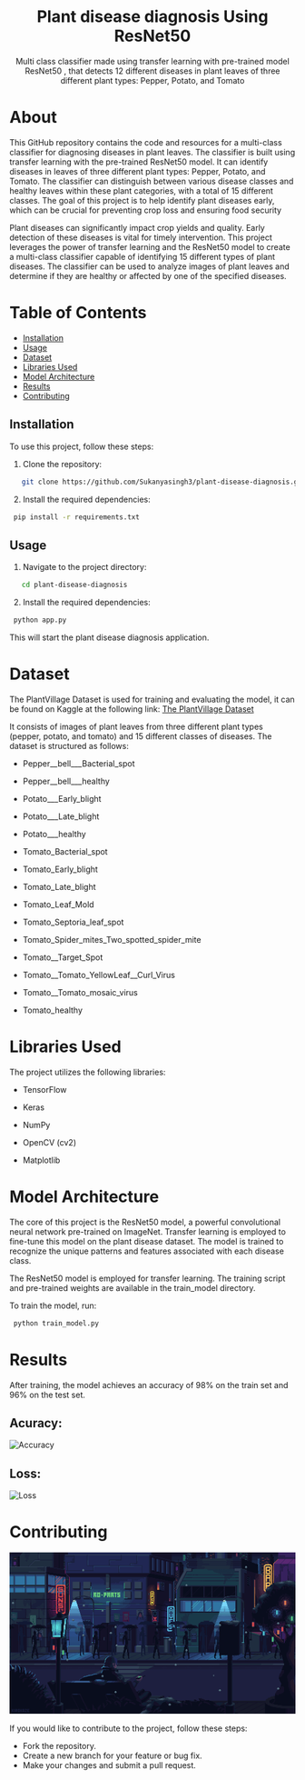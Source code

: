 <div align='center'>

<h1>Plant disease diagnosis Using ResNet50</h1>
<p>Multi class classifier made using transfer learning with pre-trained model ResNet50 , that detects 12 different diseases in plant leaves of three different plant types: Pepper, Potato, and Tomato</p>

</div>

# About
This GitHub repository contains the code and resources for a multi-class classifier for diagnosing diseases in plant leaves. The classifier is built using transfer learning with the pre-trained ResNet50 model. It can identify diseases in leaves of three different plant types: Pepper, Potato, and Tomato. The classifier can distinguish between various disease classes and healthy leaves within these plant categories, with a total of 15 different classes. The goal of this project is to help identify plant diseases early, which can be crucial for preventing crop loss and ensuring food security


Plant diseases can significantly impact crop yields and quality. Early detection of these diseases is vital for timely intervention. This project leverages the power of transfer learning and the ResNet50 model to create a multi-class classifier capable of identifying 15 different types of plant diseases. The classifier can be used to analyze images of plant leaves and determine if they are healthy or affected by one of the specified diseases.

# Table of Contents

- [Installation](#installation)
- [Usage](#usage)
- [Dataset](#dataset)
- [Libraries Used](#libraries-used)
- [Model Architecture](#model-architecture)
- [Results](#results)
- [Contributing](#contributing)

## Installation

To use this project, follow these steps:

1. Clone the repository:

```bash
   git clone https://github.com/Sukanyasingh3/plant-disease-diagnosis.git
   ```
2. Install the required dependencies:
  ```bash
   pip install -r requirements.txt
```
## Usage

1. Navigate to the project directory:

```bash
   cd plant-disease-diagnosis
   ```
2. Install the required dependencies:
  ```bash
   python app.py
```
This will start the plant disease diagnosis application.

# Dataset
The PlantVillage Dataset is used for training and evaluating the model, it can be found on Kaggle at the following link: [The PlantVillage Dataset](https://www.kaggle.com/datasets/emmarex/plantdisease)

It consists of images of plant leaves from three different plant types (pepper, potato, and tomato) and 15 different classes of diseases. The dataset is structured as follows:

 - Pepper__bell___Bacterial_spot

 - Pepper__bell___healthy

 - Potato___Early_blight

 - Potato___Late_blight

 - Potato___healthy

 - Tomato_Bacterial_spot

 - Tomato_Early_blight

 - Tomato_Late_blight

 - Tomato_Leaf_Mold

 - Tomato_Septoria_leaf_spot

 - Tomato_Spider_mites_Two_spotted_spider_mite

 - Tomato__Target_Spot

 - Tomato__Tomato_YellowLeaf__Curl_Virus

 - Tomato__Tomato_mosaic_virus

 - Tomato_healthy

# Libraries Used
The project utilizes the following libraries: 

 - TensorFlow 

 - Keras 

 - NumPy 

 - OpenCV (cv2) 

 - Matplotlib

# Model Architecture
The core of this project is the ResNet50 model, a powerful convolutional neural network pre-trained on ImageNet. Transfer learning is employed to fine-tune this model on the plant disease dataset. The model is trained to recognize the unique patterns and features associated with each disease class.

The ResNet50 model is employed for transfer learning. The training script and pre-trained weights are available in the train_model directory.

To train the model, run:
  ```bash
   python train_model.py
```

# Results
After training, the model achieves an accuracy of 98% on the train set and 96% on the test set.
## Acuracy:
![Accuracy](https://github.com/Sukanyasingh3/Plant-disease-diagnosis/assets/113462236/65bf4c26-4826-425f-93a7-8be9a7ea5dfa)

## Loss:

![Loss](https://github.com/Sukanyasingh3/Plant-disease-diagnosis/assets/113462236/73cf6cb7-fb0a-46e8-8d11-d7dd5a2b7ac6)

# Contributing

<img src="https://github.com/Sukanyasingh3/Sukanyasingh3/blob/main/gif2.gif" />

If you would like to contribute to the project, follow these steps:

 - Fork the repository.
 - Create a new branch for your feature or bug fix.
 - Make your changes and submit a pull request.









